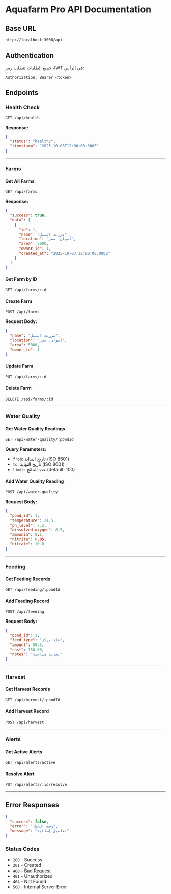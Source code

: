# Aquafarm Pro API Documentation

## Base URL
```
http://localhost:3000/api
```

## Authentication
جميع الطلبات تتطلب رمز JWT في الرأس:
```
Authorization: Bearer <token>
```

## Endpoints

### Health Check
```http
GET /api/health
```

**Response:**
```json
{
  "status": "healthy",
  "timestamp": "2025-10-03T12:00:00.000Z"
}
```

---

### Farms

#### Get All Farms
```http
GET /api/farms
```

**Response:**
```json
{
  "success": true,
  "data": [
    {
      "id": 1,
      "name": "مزرعة النيل",
      "location": "أسوان، مصر",
      "area": 5000,
      "owner_id": 1,
      "created_at": "2025-10-03T12:00:00.000Z"
    }
  ]
}
```

#### Get Farm by ID
```http
GET /api/farms/:id
```

#### Create Farm
```http
POST /api/farms
```

**Request Body:**
```json
{
  "name": "مزرعة النيل",
  "location": "أسوان، مصر",
  "area": 5000,
  "owner_id": 1
}
```

#### Update Farm
```http
PUT /api/farms/:id
```

#### Delete Farm
```http
DELETE /api/farms/:id
```

---

### Water Quality

#### Get Water Quality Readings
```http
GET /api/water-quality/:pondId
```

**Query Parameters:**
- `from`: تاريخ البداية (ISO 8601)
- `to`: تاريخ النهاية (ISO 8601)
- `limit`: عدد النتائج (default: 100)

#### Add Water Quality Reading
```http
POST /api/water-quality
```

**Request Body:**
```json
{
  "pond_id": 1,
  "temperature": 24.5,
  "ph_level": 7.2,
  "dissolved_oxygen": 8.5,
  "ammonia": 0.1,
  "nitrite": 0.05,
  "nitrate": 10.0
}
```

---

### Feeding

#### Get Feeding Records
```http
GET /api/feeding/:pondId
```

#### Add Feeding Record
```http
POST /api/feeding
```

**Request Body:**
```json
{
  "pond_id": 1,
  "feed_type": "علف مركز",
  "amount": 50.5,
  "cost": 150.00,
  "notes": "تغذية صباحية"
}
```

---

### Harvest

#### Get Harvest Records
```http
GET /api/harvest/:pondId
```

#### Add Harvest Record
```http
POST /api/harvest
```

---

### Alerts

#### Get Active Alerts
```http
GET /api/alerts/active
```

#### Resolve Alert
```http
PUT /api/alerts/:id/resolve
```

---

## Error Responses

```json
{
  "success": false,
  "error": "وصف الخطأ",
  "message": "تفاصيل إضافية"
}
```

### Status Codes
- `200` - Success
- `201` - Created
- `400` - Bad Request
- `401` - Unauthorized
- `404` - Not Found
- `500` - Internal Server Error

